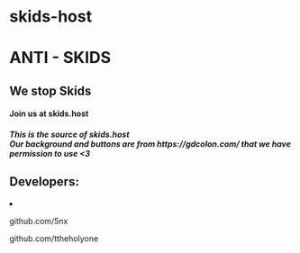 # skids-host
<h1>ANTI - SKIDS</h1>

<h2>We stop Skids</h2>

<h4>Join us at skids.host</h4>

<h5>This is the source of skids.host<br/>Our background and buttons are from https://gdcolon.com/ that we have permission to use <3</h5>
  
  <h2>Developers:</h2>
  <li>
    <p>github.com/5nx</p>
    <p>github.com/ttheholyone</p>
  </li>
